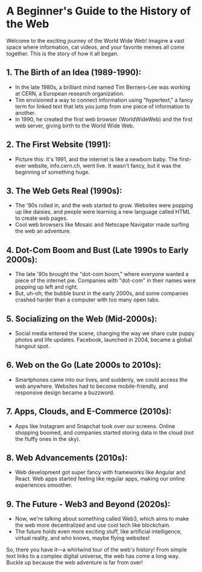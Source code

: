 # A Beginner's Guide to the History of the Web

Welcome to the exciting journey of the World Wide Web! Imagine a vast space where information, cat videos, and your favorite memes all come together. This is the story of how it all began.

## 1. The Birth of an Idea (1989-1990):

- In the late 1980s, a brilliant mind named Tim Berners-Lee was working at CERN, a European research organization.
- Tim envisioned a way to connect information using "hypertext," a fancy term for linked text that lets you jump from one piece of information to another.
- In 1990, he created the first web browser (WorldWideWeb) and the first web server, giving birth to the World Wide Web.

## 2. The First Website (1991):

- Picture this: it's 1991, and the internet is like a newborn baby. The first-ever website, info.cern.ch, went live. It wasn't fancy, but it was the beginning of something huge.

## 3. The Web Gets Real (1990s):

- The '90s rolled in, and the web started to grow. Websites were popping up like daisies, and people were learning a new language called HTML to create web pages.
- Cool web browsers like Mosaic and Netscape Navigator made surfing the web an adventure.

## 4. Dot-Com Boom and Bust (Late 1990s to Early 2000s):

- The late '90s brought the "dot-com boom," where everyone wanted a piece of the internet pie. Companies with "dot-com" in their names were popping up left and right.
- But, uh-oh, the bubble burst in the early 2000s, and some companies crashed harder than a computer with too many open tabs.

## 5. Socializing on the Web (Mid-2000s):

- Social media entered the scene, changing the way we share cute puppy photos and life updates. Facebook, launched in 2004, became a global hangout spot.

## 6. Web on the Go (Late 2000s to 2010s):

- Smartphones came into our lives, and suddenly, we could access the web anywhere. Websites had to become mobile-friendly, and responsive design became a buzzword.

## 7. Apps, Clouds, and E-Commerce (2010s):

- Apps like Instagram and Snapchat took over our screens. Online shopping boomed, and companies started storing data in the cloud (not the fluffy ones in the sky).

## 8. Web Advancements (2010s):

- Web development got super fancy with frameworks like Angular and React. Web apps started feeling like regular apps, making our online experiences smoother.

## 9. The Future - Web3 and Beyond (2020s):

- Now, we're talking about something called Web3, which aims to make the web more decentralized and use cool tech like blockchain.
- The future holds even more exciting stuff, like artificial intelligence, virtual reality, and who knows, maybe flying websites!

So, there you have it—a whirlwind tour of the web's history! From simple text links to a complex digital universe, the web has come a long way. Buckle up because the web adventure is far from over!

